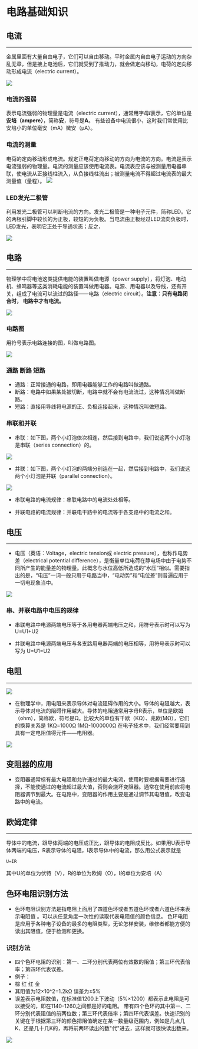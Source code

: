 ﻿---
sidebar_position: 2
sidebar_label: 电路基础知识
---

# 电路基础知识

## 电流
---
金属里面有大量自由电子，它们可以自由移动。平时金属内自由电子运动的方向杂乱无章，但是接上电池后，它们就受到了推动力，就会做定向移动，电荷的定向移动形成电流（electric current）。

![](https://wiki-media-ef.oss-cn-hongkong.aliyuncs.com//images/AQlmXAK.jpg)

### 电流的强弱
表示电流强弱的物理量是电流（electric current），通常用字母***I***表示，它的单位是**安培（ampere）**，简称**安**，符号是**A**。
有些设备中电流很小，这时我们常使用比安培小的单位毫安（mA）微安（μA）。

### 电流的测量
电荷的定向移动形成电流。规定正电荷定向移动的方向为电流的方向。电流是表示电流强弱的物理量。电流的测量应该使用电流表。电流表应该与被测量用电器串联，使电流从正接线柱流入，从负接线柱流出；被测量电流不得超过电流表的最大测量值（量程）。
![](https://wiki-media-ef.oss-cn-hongkong.aliyuncs.com//images/rCXsAAs.png)

### LED发光二极管
利用发光二极管可以判断电流的方向。发光二极管是一种电子元件，简称LED。它的两根引脚中较长的为正极，较短的为负极。当电流由正极经过LED流向负极时，LED发光，表明它正处于导通状态；反之，

![](https://wiki-media-ef.oss-cn-hongkong.aliyuncs.com//images/oXFNxWD.jpg)

## 电路
---
物理学中将电池这类提供电能的装置叫做电源（power supply），将灯泡、电动机、蜂鸣器等这类消耗电能的装置叫做用电器。电源、用电器以及导线，还有开关，组成了电流可以流过的路径——电路（electric circuit）。**注意：只有电路闭合时， 电路中才有电流。**

![](https://wiki-media-ef.oss-cn-hongkong.aliyuncs.com//images/3IRy0cN.jpg)

### 电路图
用符号表示电路连接的图，叫做电路图。

![](https://wiki-media-ef.oss-cn-hongkong.aliyuncs.com//images/z6ME0Lg.png)

### 通路 断路 短路
- 通路：正常接通的电路，即用电器能够工作的电路叫做通路。
- 断路：电路中如果某处被切断，电路中就不会有电流流过，这种情况叫做断路。
- 短路：直接用导线将电源的正、负极连接起来，这种情况叫做短路。

### 串联和并联

- 串联：如下图，两个小灯泡依次相连，然后接到电路中，我们说这两个小灯泡是串联（series connection）的。

![](https://wiki-media-ef.oss-cn-hongkong.aliyuncs.com//images/qwOV7Bb.png)

- 并联：如下图，两个小灯泡的两端分别连在一起，然后接到电路中，我们说这两个小灯泡是并联（parallel connection）。

![](https://wiki-media-ef.oss-cn-hongkong.aliyuncs.com//images/iPbUNsB.png)

- 串联电路的电流规律：串联电路中的电流处处相等。

- 并联电路的电流规律：并联电干路中的电流等于各支路中的电流之和。

## 电压 ##
---
- 电压（英语：Voltage，electric tension或 electric pressure），也称作电势差（electrical potential difference），是衡量单位电荷在静电场中由于电势不同所产生的能量差的物理量。此概念与水位高低所造成的“水压”相似。需要指出的是，“电压”一词一般只用于电路当中，“电动势”和“电位差”则普遍应用于一切电现象当中。

![](https://wiki-media-ef.oss-cn-hongkong.aliyuncs.com//images/k1zp3R7.png)

### 串、并联电路中电压的规律

- 串联电路中电源两端电压等于各用电器两端电压之和，用符号表示时可以写为
  U=U1+U2

- 并联电路中电源两端电压与各支路用电器两端的电压相等，用符号表示时可以写为
  U=U1=U2

## 电阻 ##
---
![](https://wiki-media-ef.oss-cn-hongkong.aliyuncs.com//images/ThrRoWa.png)

- 在物理学中，用电阻来表示导体对电流阻碍作用的大小。导体的电阻越大，表示导体对电流的阻碍作用越大。导体的电阻通常用字母R表示，单位是欧姆（ohm），简称欧，符号是Ω。比较大的单位有千欧（KΩ）、兆欧(MΩ），它们的换算关系是
1KΩ=1000Ω
1MΩ-1000000Ω
在电子技术中，我们经常要用到具有一定电阻值得元件——电阻器。

![](https://wiki-media-ef.oss-cn-hongkong.aliyuncs.com//images/gcKRcXy.jpg)

## 变阻器的应用 ##
- 变阻器通常标有最大电阻和允许通过的最大电流，使用时要根据需要进行选择，不能使通过的电流超过最大值，否则会烧坏变阻器。通常在使用前应将电阻器调节到最大。在电路中，变阻器的作用主要是通过调节其电阻值，改变电路中的电流。


## 欧姆定律 ##
---
导体中的电流，跟导体两端的电压成正比，跟导体的电阻成反比。如果用U表示导体两端的电压，R表示导体的电阻，I表示导体中的电流，那么用公式表示就是

    U=IR
其中U的单位为伏特（V），R的单位为欧姆（Ω），I的单位为安培（A）


## 色环电阻识别方法 ##
- 色环电阻识别方法是指电阻上面用了四道色环或者五道色环或者六道色环来表示电阻值 。可以从任意角度一次性的读取代表电阻值的颜色信息。
色环电阻是应用于各种电子设备的最多的电阻类型，无论怎样安装，维修者都能方便的读出其阻值，便于检测和更换。

### 识别方法 ###
- 四个色环电阻的识别：第一、二环分别代表两位有效数的阻值；第三环代表倍率；第四环代表误差。
- 例子：
- 棕 红 红 金
- 其阻值为12×10^2=1.2kΩ 误差为±5%
- 误差表示电阻数值，在标准值1200上下波动（5%×1200）都表示此电阻是可以接受的，即在1140-1260之间都是好的电阻。
带有四个色环的其中第一、二环分别代表阻值的前两位数；第三环代表倍率；第四环代表误差。快速识别的关键在于根据第三环的颜色把阻值确定在某一数量级范围内，例如是几点几K、还是几十几K的，再将前两环读出的数"代"进去，这样就可很快读出数来。

![](https://wiki-media-ef.oss-cn-hongkong.aliyuncs.com//images/r6byELo.jpg)
